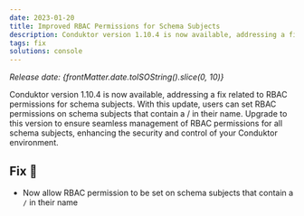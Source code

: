 ```yaml
---
date: 2023-01-20
title: Improved RBAC Permissions for Schema Subjects
description: Conduktor version 1.10.4 is now available, addressing a fix related to RBAC permissions for schema subjects.
tags: fix
solutions: console
---
```


*Release date: {frontMatter.date.toISOString().slice(0, 10)}*

Conduktor version 1.10.4 is now available, addressing a fix related to RBAC permissions for schema subjects. With this update, users can set RBAC permissions on schema subjects that contain a / in their name. Upgrade to this version to ensure seamless management of RBAC permissions for all schema subjects, enhancing the security and control of your Conduktor environment.

## Fix 🔨

- Now allow RBAC permission to be set on schema subjects that contain a `/` in their name
